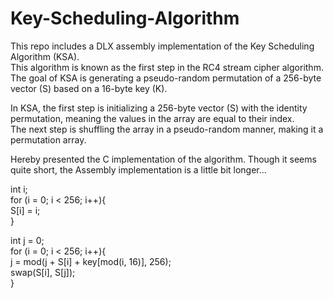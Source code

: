 # Key-Scheduling-Algorithm

This repo includes a DLX assembly implementation of the Key Scheduling Algorithm (KSA).  
This algorithm is known as the first step in the RC4 stream cipher algorithm.  
The goal of KSA is generating a pseudo-random permutation of a 256-byte vector (S) based on a 16-byte key (K).  
  
In KSA, the first step is initializing a 256-byte vector (S) with the identity permutation, meaning the values in the array are equal to their index.  
The next step is shuffling the array in a pseudo-random manner, making it a permutation array.  

Hereby presented the C implementation of the algorithm. Though it seems quite short, the Assembly implementation is a little bit longer...  

int i;  
for (i = 0; i < 256; i++){  
    S[i] = i;  
}  
  
int j = 0;  
for (i = 0; i < 256; i++){  
    j = mod(j + S[i] + key[mod(i, 16)], 256);  
    swap(S[i], S[j]);  
}  
